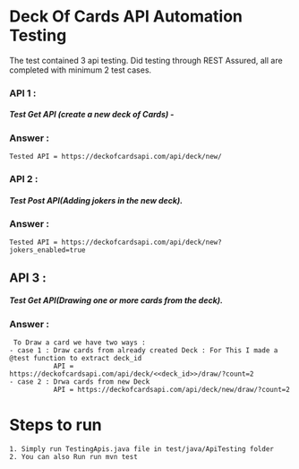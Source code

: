 # Deck Of Cards API Automation Testing

The test contained 3 api testing. Did testing through REST Assured, all are completed with minimum 2 test cases.
### API 1 : 
##### Test Get API (create a new deck of Cards) -
 
### Answer : 
    Tested API = https://deckofcardsapi.com/api/deck/new/
  
### API 2 : 
##### Test Post API(Adding jokers in the new deck).

### Answer : 
    Tested API = https://deckofcardsapi.com/api/deck/new?jokers_enabled=true
   
## API 3 : 
##### Test Get API(Drawing one or more cards from the deck).

### Answer : 
     To Draw a card we have two ways :
    - case 1 : Draw cards from already created Deck : For This I made a @test function to extract deck_id 
               API = https://deckofcardsapi.com/api/deck/<<deck_id>>/draw/?count=2
    - case 2 : Drwa cards from new Deck
               API = https://deckofcardsapi.com/api/deck/new/draw/?count=2

# Steps to run
    1. Simply run TestingApis.java file in test/java/ApiTesting folder
    2. You can also Run run mvn test 